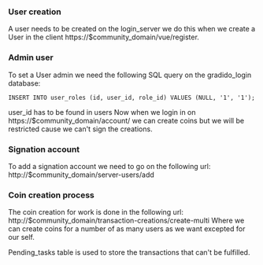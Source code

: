 ### User creation
A user needs to be created on the login_server we do this when we create a User in the client https://$community_domain/vue/register.

### Admin user
To set a User admin we need the following SQL query on the gradido_login database:
```
INSERT INTO user_roles (id, user_id, role_id) VALUES (NULL, '1', '1');
```
user_id has to be found in users
Now when we login in on https://$community_domain/account/ we can create coins but we will be restricted cause we can't sign the creations.

### Signation account
To add a signation account we need to go on the following url: http://$community_domain/server-users/add

### Coin creation process
The coin creation for work is done in the following url: http://$community_domain/transaction-creations/create-multi
Where we can create coins for a number of as many users as we want excepted for our self.

Pending_tasks table is used to store the transactions that can't be fulfilled.